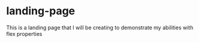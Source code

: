 # landing-page
This is a landing page that I will be creating to demonstrate my abilities with flex properties
